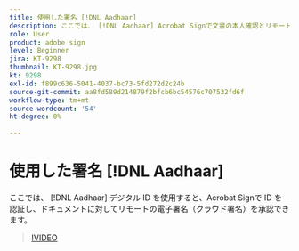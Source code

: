 ```yaml
---
title: 使用した署名 [!DNL Aadhaar]
description: ここでは、 [!DNL Aadhaar] Acrobat Signで文書の本人確認とリモート電子署名（クラウド署名）の認証を行うデジタル ID
role: User
product: adobe sign
level: Beginner
jira: KT-9298
thumbnail: KT-9298.jpg
kt: 9298
exl-id: f899c636-5041-4037-bc73-5fd272d2c24b
source-git-commit: aa8fd589d214879f2bfcb6bc54576c707532fd6f
workflow-type: tm+mt
source-wordcount: '54'
ht-degree: 0%

---
```


# 使用した署名 [!DNL Aadhaar]

ここでは、 [!DNL Aadhaar] デジタル ID を使用すると、Acrobat Signで ID を認証し、ドキュメントに対してリモートの電子署名（クラウド署名）を承認できます。

>[!VIDEO](https://video.tv.adobe.com/v/338362?quality=12&learn=on&hidetitle=true)
